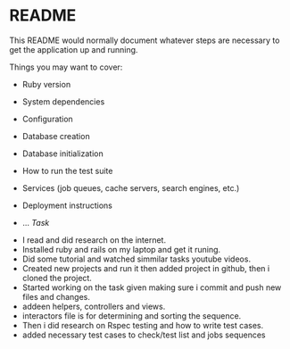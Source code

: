 # README

This README would normally document whatever steps are necessary to get the
application up and running.

Things you may want to cover:

* Ruby version

* System dependencies

* Configuration

* Database creation

* Database initialization

* How to run the test suite

* Services (job queues, cache servers, search engines, etc.)

* Deployment instructions

* ...
*Task*
- I read and did research on the internet.
- Installed ruby and rails on my laptop and get it runing.
- Did some tutorial and watched simmilar tasks youtube videos.
- Created new projects and run it then added project in github, then i cloned the project.
- Started working on the task given making sure i commit and push new files and changes.
- addeen helpers, controllers and views.
- interactors file is for determining and sorting the sequence.
- Then i did research on Rspec testing and how to write test cases.
- added necessary test cases to check/test list and jobs sequences

